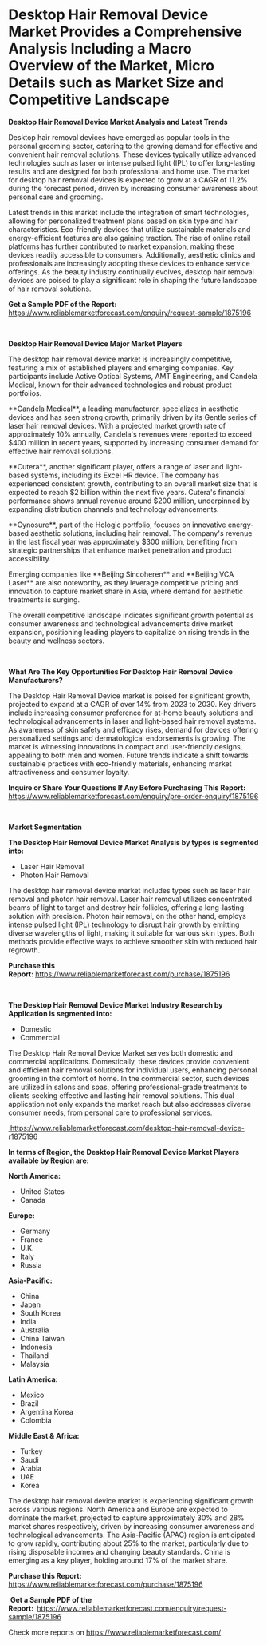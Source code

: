 <p><h1>Desktop Hair Removal Device Market Provides a Comprehensive Analysis Including a Macro Overview of the Market, Micro Details such as Market Size and Competitive Landscape</h1></p><p><strong>Desktop Hair Removal Device Market Analysis and Latest Trends</strong></p>
<p><p>Desktop hair removal devices have emerged as popular tools in the personal grooming sector, catering to the growing demand for effective and convenient hair removal solutions. These devices typically utilize advanced technologies such as laser or intense pulsed light (IPL) to offer long-lasting results and are designed for both professional and home use. The market for desktop hair removal devices is expected to grow at a CAGR of 11.2% during the forecast period, driven by increasing consumer awareness about personal care and grooming.</p><p>Latest trends in this market include the integration of smart technologies, allowing for personalized treatment plans based on skin type and hair characteristics. Eco-friendly devices that utilize sustainable materials and energy-efficient features are also gaining traction. The rise of online retail platforms has further contributed to market expansion, making these devices readily accessible to consumers. Additionally, aesthetic clinics and professionals are increasingly adopting these devices to enhance service offerings. As the beauty industry continually evolves, desktop hair removal devices are poised to play a significant role in shaping the future landscape of hair removal solutions.</p></p>
<p><strong>Get a Sample PDF of the Report:&nbsp;</strong> <a href="https://www.reliablemarketforecast.com/enquiry/request-sample/1875196?utm_campaign=2783&utm_medium=2&utm_source=Github&utm_content=ia&utm_term=05042025&utm_id=desktop-hair-removal-device">https://www.reliablemarketforecast.com/enquiry/request-sample/1875196</a></p>
<p>&nbsp;</p>
<p><strong>Desktop Hair Removal Device Major Market Players</strong></p>
<p><p>The desktop hair removal device market is increasingly competitive, featuring a mix of established players and emerging companies. Key participants include Active Optical Systems, AMT Engineering, and Candela Medical, known for their advanced technologies and robust product portfolios.</p><p>**Candela Medical**, a leading manufacturer, specializes in aesthetic devices and has seen strong growth, primarily driven by its Gentle series of laser hair removal devices. With a projected market growth rate of approximately 10% annually, Candela's revenues were reported to exceed $400 million in recent years, supported by increasing consumer demand for effective hair removal solutions.</p><p>**Cutera**, another significant player, offers a range of laser and light-based systems, including its Excel HR device. The company has experienced consistent growth, contributing to an overall market size that is expected to reach $2 billion within the next five years. Cutera's financial performance shows annual revenue around $200 million, underpinned by expanding distribution channels and technology advancements.</p><p>**Cynosure**, part of the Hologic portfolio, focuses on innovative energy-based aesthetic solutions, including hair removal. The company's revenue in the last fiscal year was approximately $300 million, benefiting from strategic partnerships that enhance market penetration and product accessibility.</p><p>Emerging companies like **Beijing Sincoheren** and **Beijing VCA Laser** are also noteworthy, as they leverage competitive pricing and innovation to capture market share in Asia, where demand for aesthetic treatments is surging.</p><p>The overall competitive landscape indicates significant growth potential as consumer awareness and technological advancements drive market expansion, positioning leading players to capitalize on rising trends in the beauty and wellness sectors.</p></p>
<p>&nbsp;</p>
<p><strong>What Are The Key Opportunities For Desktop Hair Removal Device Manufacturers?</strong></p>
<p><p>The Desktop Hair Removal Device market is poised for significant growth, projected to expand at a CAGR of over 14% from 2023 to 2030. Key drivers include increasing consumer preference for at-home beauty solutions and technological advancements in laser and light-based hair removal systems. As awareness of skin safety and efficacy rises, demand for devices offering personalized settings and dermatological endorsements is growing. The market is witnessing innovations in compact and user-friendly designs, appealing to both men and women. Future trends indicate a shift towards sustainable practices with eco-friendly materials, enhancing market attractiveness and consumer loyalty.</p></p>
<p><strong>Inquire or Share Your Questions If Any Before Purchasing This Report:</strong> <a href="https://www.reliablemarketforecast.com/enquiry/pre-order-enquiry/1875196?utm_campaign=2783&utm_medium=2&utm_source=Github&utm_content=ia&utm_term=05042025&utm_id=desktop-hair-removal-device">https://www.reliablemarketforecast.com/enquiry/pre-order-enquiry/1875196</a></p>
<p>&nbsp;</p>
<p><strong>Market Segmentation</strong></p>
<p><strong>The Desktop Hair Removal Device Market Analysis by types is segmented into:</strong></p>
<p><ul><li>Laser Hair Removal</li><li>Photon Hair Removal</li></ul></p>
<p><p>The desktop hair removal device market includes types such as laser hair removal and photon hair removal. Laser hair removal utilizes concentrated beams of light to target and destroy hair follicles, offering a long-lasting solution with precision. Photon hair removal, on the other hand, employs intense pulsed light (IPL) technology to disrupt hair growth by emitting diverse wavelengths of light, making it suitable for various skin types. Both methods provide effective ways to achieve smoother skin with reduced hair regrowth.</p></p>
<p><strong>Purchase this Report:&nbsp;</strong><a href="https://www.reliablemarketforecast.com/purchase/1875196?utm_campaign=2783&utm_medium=2&utm_source=Github&utm_content=ia&utm_term=05042025&utm_id=desktop-hair-removal-device">https://www.reliablemarketforecast.com/purchase/1875196</a></p>
<p>&nbsp;</p>
<p><strong>The Desktop Hair Removal Device Market Industry Research by Application is segmented into:</strong></p>
<p><ul><li>Domestic</li><li>Commercial</li></ul></p>
<p><p>The Desktop Hair Removal Device Market serves both domestic and commercial applications. Domestically, these devices provide convenient and efficient hair removal solutions for individual users, enhancing personal grooming in the comfort of home. In the commercial sector, such devices are utilized in salons and spas, offering professional-grade treatments to clients seeking effective and lasting hair removal solutions. This dual application not only expands the market reach but also addresses diverse consumer needs, from personal care to professional services.</p></p>
<p><a href="https://www.reliablemarketforecast.com/desktop-hair-removal-device-r1875196?utm_campaign=2783&utm_medium=2&utm_source=Github&utm_content=ia&utm_term=05042025&utm_id=desktop-hair-removal-device">&nbsp;https://www.reliablemarketforecast.com/desktop-hair-removal-device-r1875196</a></p>
<p><strong>In terms of Region, the Desktop Hair Removal Device Market Players available by Region are:</strong></p>
<p>
    <p> <strong> North America: </strong>
        <ul>
            <li>United States</li>
            <li>Canada</li>
        </ul>
        </p> 
    <p> <strong> Europe: </strong>
        <ul>
            <li>Germany</li>
            <li>France</li>
            <li>U.K.</li>
            <li>Italy</li>
            <li>Russia</li>
        </ul>
        </p> 
    <p> <strong> Asia-Pacific: </strong>
        <ul>
            <li>China</li>
            <li>Japan</li>
            <li>South Korea</li>
            <li>India</li>
            <li>Australia</li>
            <li>China Taiwan</li>
            <li>Indonesia</li>
            <li>Thailand</li>
            <li>Malaysia</li>
        </ul>
        </p> 
    <p> <strong> Latin America: </strong>
        <ul>
            <li>Mexico</li>
            <li>Brazil</li>
            <li>Argentina Korea</li>
            <li>Colombia</li>
        </ul>
        </p> 
    <p> <strong> Middle East & Africa: </strong>
        <ul>
            <li>Turkey</li>
            <li>Saudi</li>
            <li>Arabia</li>
            <li>UAE</li>
            <li>Korea</li>
        </ul>
    </p>
    </p>
<p><p>The desktop hair removal device market is experiencing significant growth across various regions. North America and Europe are expected to dominate the market, projected to capture approximately 30% and 28% market shares respectively, driven by increasing consumer awareness and technological advancements. The Asia-Pacific (APAC) region is anticipated to grow rapidly, contributing about 25% to the market, particularly due to rising disposable incomes and changing beauty standards. China is emerging as a key player, holding around 17% of the market share.</p></p>
<p><strong>Purchase this Report: </strong><a href="https://www.reliablemarketforecast.com/purchase/1875196?utm_campaign=2783&utm_medium=2&utm_source=Github&utm_content=ia&utm_term=05042025&utm_id=desktop-hair-removal-device">https://www.reliablemarketforecast.com/purchase/1875196</a></p>
<p>&nbsp;<strong>Get a Sample PDF of the Report:&nbsp;&nbsp;</strong><a href="https://www.reliablemarketforecast.com/enquiry/request-sample/1875196?utm_campaign=2783&utm_medium=2&utm_source=Github&utm_content=ia&utm_term=05042025&utm_id=desktop-hair-removal-device">https://www.reliablemarketforecast.com/enquiry/request-sample/1875196</a></p>
<p><strong></strong></p>
<p>Check more reports on <a href="https://www.reliablemarketforecast.com/?utm_campaign=2783&utm_medium=2&utm_source=Github&utm_content=ia&utm_term=05042025&utm_id=desktop-hair-removal-device">https://www.reliablemarketforecast.com/</a></p>